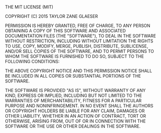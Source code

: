 THE MIT LICENSE (MIT)

COPYRIGHT (C) 2015 TAYLOR ZANE GLAESER

PERMISSION IS HEREBY GRANTED, FREE OF CHARGE, TO ANY PERSON OBTAINING A COPY
OF THIS SOFTWARE AND ASSOCIATED DOCUMENTATION FILES (THE "SOFTWARE"), TO DEAL
IN THE SOFTWARE WITHOUT RESTRICTION, INCLUDING WITHOUT LIMITATION THE RIGHTS
TO USE, COPY, MODIFY, MERGE, PUBLISH, DISTRIBUTE, SUBLICENSE, AND/OR SELL
COPIES OF THE SOFTWARE, AND TO PERMIT PERSONS TO WHOM THE SOFTWARE IS
FURNISHED TO DO SO, SUBJECT TO THE FOLLOWING CONDITIONS:

THE ABOVE COPYRIGHT NOTICE AND THIS PERMISSION NOTICE SHALL BE INCLUDED IN ALL
COPIES OR SUBSTANTIAL PORTIONS OF THE SOFTWARE.

THE SOFTWARE IS PROVIDED "AS IS", WITHOUT WARRANTY OF ANY KIND, EXPRESS OR
IMPLIED, INCLUDING BUT NOT LIMITED TO THE WARRANTIES OF MERCHANTABILITY,
FITNESS FOR A PARTICULAR PURPOSE AND NONINFRINGEMENT. IN NO EVENT SHALL THE
AUTHORS OR COPYRIGHT HOLDERS BE LIABLE FOR ANY CLAIM, DAMAGES OR OTHER
LIABILITY, WHETHER IN AN ACTION OF CONTRACT, TORT OR OTHERWISE, ARISING FROM,
OUT OF OR IN CONNECTION WITH THE SOFTWARE OR THE USE OR OTHER DEALINGS IN THE
SOFTWARE.


